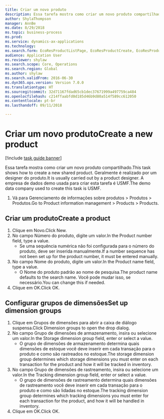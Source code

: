```yaml
--- 
title: Criar um novo produto
description: Essa tarefa mostra como criar um novo produto compartilhado.
author: ShylaThompson
manager: AnnBe
ms.date: 8/29/2018
ms.topic: business-process
ms.prod: 
ms.service: dynamics-ax-applications
ms.technology: 
ms.search.form: EcoResProductListPage, EcoResProductCreate, EcoResProductDetails, EcoResProductInventoryDimensionGroups
audience: Application User
ms.reviewer: shylaw
ms.search.scope: Core, Operations
ms.search.region: Global
ms.author: shylaw
ms.search.validFrom: 2016-06-30
ms.dyn365.ops.version: Version 7.0.0
ms.translationtype: HT
ms.sourcegitcommit: 32d71167fdad65cb1dec37671999a497759ca484
ms.openlocfilehash: c214ffaabfd0d185d46b9d80a514f589cc612050
ms.contentlocale: pt-br
ms.lasthandoff: 09/11/2018

---
```

# <a name="create-a-new-product"></a><span data-ttu-id="a97c6-103">Criar um novo produto</span><span class="sxs-lookup"><span data-stu-id="a97c6-103">Create a new product</span></span>

[!include [task guide banner](../../includes/task-guide-banner.md)]

<span data-ttu-id="a97c6-104">Essa tarefa mostra como criar um novo produto compartilhado.</span><span class="sxs-lookup"><span data-stu-id="a97c6-104">This task shows how to create a new shared product.</span></span> <span data-ttu-id="a97c6-105">Geralmente é realizado por um designer do produto.</span><span class="sxs-lookup"><span data-stu-id="a97c6-105">It is usually carried out by a product designer.</span></span> <span data-ttu-id="a97c6-106">A empresa de dados demo usada para criar esta tarefa é USMF.</span><span class="sxs-lookup"><span data-stu-id="a97c6-106">The demo data company used to create this task is USMF.</span></span>

1. <span data-ttu-id="a97c6-107">Vá para Gerenciamento de informações sobre produtos > Produtos > Produtos.</span><span class="sxs-lookup"><span data-stu-id="a97c6-107">Go to Product information management > Products > Products.</span></span>

## <a name="create-a-product"></a><span data-ttu-id="a97c6-108">Criar um produto</span><span class="sxs-lookup"><span data-stu-id="a97c6-108">Create a product</span></span>
1. <span data-ttu-id="a97c6-109">Clique em Novo.</span><span class="sxs-lookup"><span data-stu-id="a97c6-109">Click New.</span></span>
2. <span data-ttu-id="a97c6-110">No campo Número do produto, digite um valor.</span><span class="sxs-lookup"><span data-stu-id="a97c6-110">In the Product number field, type a value.</span></span>
    * <span data-ttu-id="a97c6-111">Se uma sequência numérica não foi configurada para o número do produto, deve ser inserida manualmente.</span><span class="sxs-lookup"><span data-stu-id="a97c6-111">If a number sequence has not been set up for the product number, it must be entered manually.</span></span>  
3. <span data-ttu-id="a97c6-112">No campo Nome do produto, digite um valor.</span><span class="sxs-lookup"><span data-stu-id="a97c6-112">In the Product name field, type a value.</span></span>
    * <span data-ttu-id="a97c6-113">O Nome do produto padrão ao nome de pesquisa.</span><span class="sxs-lookup"><span data-stu-id="a97c6-113">The product name defaults to the search name.</span></span> <span data-ttu-id="a97c6-114">Você pode mudar isso, se necessário.</span><span class="sxs-lookup"><span data-stu-id="a97c6-114">You can change this if needed.</span></span>  
4. <span data-ttu-id="a97c6-115">Clique em OK.</span><span class="sxs-lookup"><span data-stu-id="a97c6-115">Click OK.</span></span>

## <a name="set-up-dimension-groups"></a><span data-ttu-id="a97c6-116">Configurar grupos de dimensões</span><span class="sxs-lookup"><span data-stu-id="a97c6-116">Set up dimension groups</span></span>
1. <span data-ttu-id="a97c6-117">Clique em Grupos de dimensões para abrir a caixa de diálogo suspensa.</span><span class="sxs-lookup"><span data-stu-id="a97c6-117">Click Dimension groups to open the drop dialog.</span></span>
2. <span data-ttu-id="a97c6-118">No campo Grupo de dimensões de armazenamento, insira ou selecione um valor.</span><span class="sxs-lookup"><span data-stu-id="a97c6-118">In the Storage dimension group field, enter or select a value.</span></span>
    * <span data-ttu-id="a97c6-119">O grupo de dimensões de armazenamento determina quais dimensões de estoque você deve inserir em cada transação para o produto e como são rastreados no estoque.</span><span class="sxs-lookup"><span data-stu-id="a97c6-119">The storage dimension group determines which storage dimensions you must enter on each transaction for the product and how it will be tracked in inventory.</span></span>  
3. <span data-ttu-id="a97c6-120">No campo Grupo de dimensões de rastreamento, insira ou selecione um valor.</span><span class="sxs-lookup"><span data-stu-id="a97c6-120">In the Tracking dimension group field, enter or select a value.</span></span>
    * <span data-ttu-id="a97c6-121">O grupo de dimensões de rastreamento determina quais dimensões de rastreamento você deve inserir em cada transação para o produto e como são lidadas no estoque.</span><span class="sxs-lookup"><span data-stu-id="a97c6-121">The tracking dimension group determines which tracking dimensions you must enter for each transaction for the product, and how it will be handled in inventory.</span></span>  
4. <span data-ttu-id="a97c6-122">Clique em OK.</span><span class="sxs-lookup"><span data-stu-id="a97c6-122">Click OK.</span></span>


